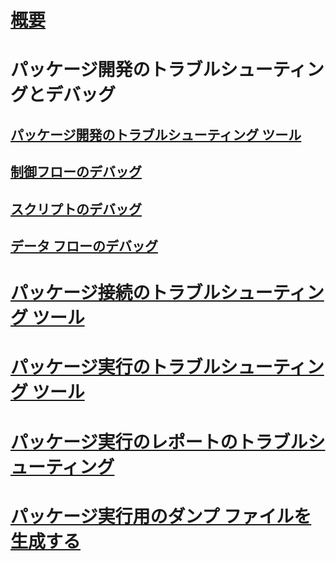 # [概要](troubleshoot-integration-services-ssis-packages.md)

# パッケージ開発のトラブルシューティングとデバッグ
## [パッケージ開発のトラブルシューティング ツール](troubleshooting-tools-for-package-development.md)
## [制御フローのデバッグ](debugging-control-flow.md)
## [スクリプトのデバッグ](debugging-script.md)
## [データ フローのデバッグ](debugging-data-flow.md)

# [パッケージ接続のトラブルシューティング ツール](troubleshooting-tools-for-package-connectivity.md)
# [パッケージ実行のトラブルシューティング ツール](troubleshooting-tools-for-package-execution.md)
# [パッケージ実行のレポートのトラブルシューティング](troubleshooting-reports-for-package-execution.md)

# [パッケージ実行用のダンプ ファイルを生成する](generating-dump-files-for-package-execution.md)
